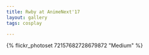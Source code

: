 ```yaml
---
title: Rwby at AnimeNext'17
layout: gallery
tags: cosplay

---
```


{% flickr_photoset 72157682728679872 "Medium" %}